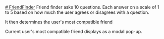 [# FriendFinder](app\public\home.html)
Friend finder asks 10 questions. Each answer on a scale of 1 to 5 based on how much the user agrees or disagrees with a question.

It then determines the user's most compatible friend

Current user's most compatible friend displays as a modal pop-up.